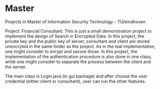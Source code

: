 # Master
Projects in Master of Information Security Technology - TU/eindhoven

Project: Financial Consultant. 
This is just a small demonstration project to implement the design of Search in Encrypted Data. 
In this project, the private key and the public key of server, consultant and client are stored unencryted 
in the same folder as the project.
As in the real implementation, one might consider to enrypt and secure those. 
In this project, the implementation of the authentication procedure is also done in one class, 
while one might consider to separate the process between the client and the server.

The main class is Login.java (in gui package) and after choose the user credential (either client or consultant), 
user can run the other features.
